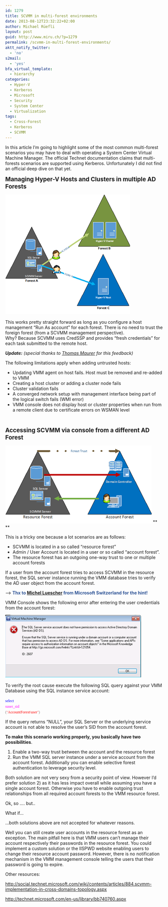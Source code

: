 ```yaml
---
id: 1279
title: SCVMM in multi-forest environments
date: 2013-08-12T23:32:22+02:00
author: Michael Rüefli
layout: post
guid: http://www.miru.ch/?p=1279
permalink: /scvmm-in-multi-forest-environments/
aktt_notify_twitter:
  - 'no'
s2mail:
  - 'yes'
bfa_virtual_template:
  - hierarchy
categories:
  - Hyper-V
  - Kerberos
  - Microsoft
  - Security
  - System Center
  - Virtualization
tags:
  - Cross-Forest
  - Kerberos
  - SCVMM
---
```

In this article I&#8217;m going to highlight some of the most common multi-forest scenarios you may have to deal with operating a System Center Virtual Machine Manager. The official Technet documentation claims that multi-forests scenarios are supported using Kerberos. Unfortunately I did not find an official deep dive on that yet.

<span style="font-size: 14pt;"><strong>Managing Hyper-V Hosts and Clusters in multiple AD Forests<br /> </strong></span>

![](../images/2013/08/081213_2304_SCVMMinmult1.png) 

This works pretty straight forward as long as you configure a host management &#8220;Run As account&#8221; for each forest. There is no need to trust the foreign forest (from a SCVMM management perspective).  
Why? Because SCVMM uses CredSSP and provides &#8220;fresh credentials&#8221; for each task submitted to the remote host.

**_Update:_** _(special thanks to [Thomas Maurer](http://www.thomasmaurer.ch) for this feedback)_

The following limitations apply when adding untrusted hosts:

  * Updating VMM agent on host fails. Host must be removed and re-added to VMM
  * Creating a host cluster or adding a cluster node fails
  * Cluster validation fails
  * A converged network setup with management interface being part of the logical switch fails (WMI error)
  * VMM console does not display host or cluster properties when run from a remote client due to certificate errors on WSMAN level

&nbsp;

<span style="font-size: 14pt;"><strong>Accessing SCVMM via console from a different AD Forest<br /> </strong></span>

![](../images/2013/08/081213_2304_SCVMMinmult2.png) **  
** 

This is a tricky one because a lot scenarios are as follows:

  * SCVMM is located in a so called &#8220;resource forest&#8221;
  * Admin / User Account is located in a user or so called &#8220;account forest&#8221;.
  * The resource forest has an outgoing one-way trust to one or multiple account forests

If a user from the account forest tries to access SCVMM in the resource forest, the SQL server instance running the VMM database tries to verify the AD user object from the account forest.

&#8211;> <span style="color: #2f5496;"><strong>Thx to <a href="http://www.server-talk.eu">Michel Luescher</a> from Microsoft Switzerland for the hint!<br /> </strong></span>

VMM Console shows the following error after entering the user credentials from the account forest:

![](../images/2013/08/081213_2304_SCVMMinmult3.png) 

To verify the root cause execute the following SQL query against your VMM Database using the SQL instance service account:

<span style="font-family: Consolas; font-size: 9pt;"><span style="color: blue;">select</span><br /> <span style="color: fuchsia;">suser_sid<span style="color: blue;"><br /> <span style="color: gray;">(<span style="color: red;">&#8216;AccountForest\user&#8217;<span style="color: gray;">)<br /> </span></span></span></span></span></span>

If the query returns &#8220;NULL&#8221;, your SQL Server or the underlying service account is not able to resolve the user&#8217;s SID from the account forest.

**To make this scenario working properly, you basically have two possibilities**.

  1. Enable a two-way trust between the account and the resource forest
  2. Run the VMM SQL server instance under a service account from the account forest. Additionally you can enable selective forest authentication to leverage security level.

Both solution are not very sexy from a security point of view. However I&#8217;d prefer solution 2) as it has less impact overall while assuming you have a single account forest. Otherwise you have to enable outgoing trust relationships from all required account forests to the VMM resource forest.

Ok, so …. but..

What if…

…both solutions above are not accepted for whatever reasons.

Well you can still create user accounts in the resource forest as an exception. The main pitfall here is that VMM users can&#8217;t manage their account respectively their passwords in the resource forest. You could implement a custom solution or the IISPWD website enabling users to change their resource account password. However, there is no notification mechanism in the VMM management console telling the users that their password is going to expire.

Other resources:

<http://social.technet.microsoft.com/wiki/contents/articles/884.scvmm-implementation-in-cross-domains-topology.aspx>

<http://technet.microsoft.com/en-us/library/bb740760.aspx>